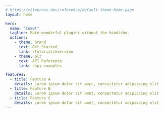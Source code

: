 ```yaml
---
# https://vitepress.dev/reference/default-theme-home-page
layout: home

hero:
  name: "Comet"
  tagline: Make wonderful plugins without the headache.
  actions:
    - theme: brand
      text: Get Started
      link: /tutorial/overview
    - theme: alt
      text: API Reference
      link: /api-examples

features:
  - title: Feature A
    details: Lorem ipsum dolor sit amet, consectetur adipiscing elit
  - title: Feature B
    details: Lorem ipsum dolor sit amet, consectetur adipiscing elit
  - title: Feature C
    details: Lorem ipsum dolor sit amet, consectetur adipiscing elit
---
```


